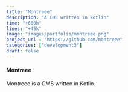 ```yaml
---
title: "Montreee"
description: "A CMS written in kotlin"
time: "+600h"
lines: "+45k"
image: "images/portfolio/montreee.png"
project_url : "https://github.com/montreee"
categories: ["development3"]
draft: false
---
```


#### Montreee 
Montreee is a CMS written in Kotlin.

